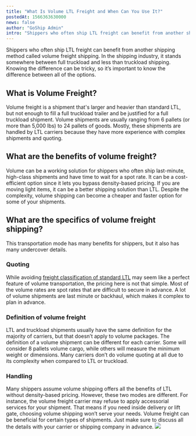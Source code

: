 ```yaml
---
title: "What Is Volume LTL Freight and When Can You Use It?"
postedAt: 1566363630000
news: false
author: "GoShip Admin"
intro: "Shippers who often ship LTL freight can benefit from another shipping method called volume freight shipping. In the shipping industry, it stands somewhere between full truckload and less than truckload shipping. Knowing the difference can be tricky, so it’s important to know the difference between all of the options. \n\nWhat is Volume Freight?\n-\n\nVolume freight is a shipment that's larger and heavier than standard LTL, but not enough to fill a full truckload trailer and be justified for a full truckload ship"
---
```

Shippers who often ship LTL freight can benefit from another shipping method called volume freight shipping. In the shipping industry, it stands somewhere between full truckload and less than truckload shipping. Knowing the difference can be tricky, so it’s important to know the difference between all of the options.

What is Volume Freight?
-----------------------

Volume freight is a shipment that's larger and heavier than standard LTL, but not enough to fill a full truckload trailer and be justified for a full truckload shipment. Volume shipments are usually ranging from 6 pallets (or more than 5,000 lbs) to 24 pallets of goods. Mostly, these shipments are handled by LTL carriers because they have more experience with complex shipments and quoting.

What are the benefits of volume freight?
----------------------------------------

Volume can be a working solution for shippers who often ship last-minute, high-class shipments and have time to wait for a spot rate. It can be a cost-efficient option since it lets you bypass density-based pricing. If you are moving light items, it can be a better shipping solution than LTL. Despite the complexity, volume shipping can become a cheaper and faster option for some of your shipments.

What are the specifics of volume freight shipping?
--------------------------------------------------

This transportation mode has many benefits for shippers, but it also has many undercover details.

### Quoting

While avoiding [freight classification of standard LTL](http://www.nmfta.org/pages/nmfc) may seem like a perfect feature of volume transportation, the pricing here is not that simple. Most of the volume rates are spot rates that are difficult to secure in advance. A lot of volume shipments are last minute or backhaul, which makes it complex to plan in advance.

### Definition of volume freight

LTL and truckload shipments usually have the same definition for the majority of carriers, but that doesn’t apply to volume packages. The definition of a volume shipment can be different for each carrier. Some will consider 8 pallets volume cargo, while others will measure the minimum weight or dimensions. Many carriers don’t do volume quoting at all due to its complexity when compared to LTL or truckload.

### Handling

Many shippers assume volume shipping offers all the benefits of LTL without density-based pricing. However, these two modes are different. For instance, the volume freight carrier may refuse to apply accessorial services for your shipment. That means if you need inside delivery or lift gate, choosing volume shipping won’t serve your needs. Volume freight can be beneficial for certain types of shipments. Just make sure to discuss all the details with your carrier or shipping company in advance. [![](https://www.goship.com/wp-content/uploads/2021/02/1ace89b4-fe28-40ff-a2a7-4cddc60fc9ec.png)](https://www.goship.com/)
